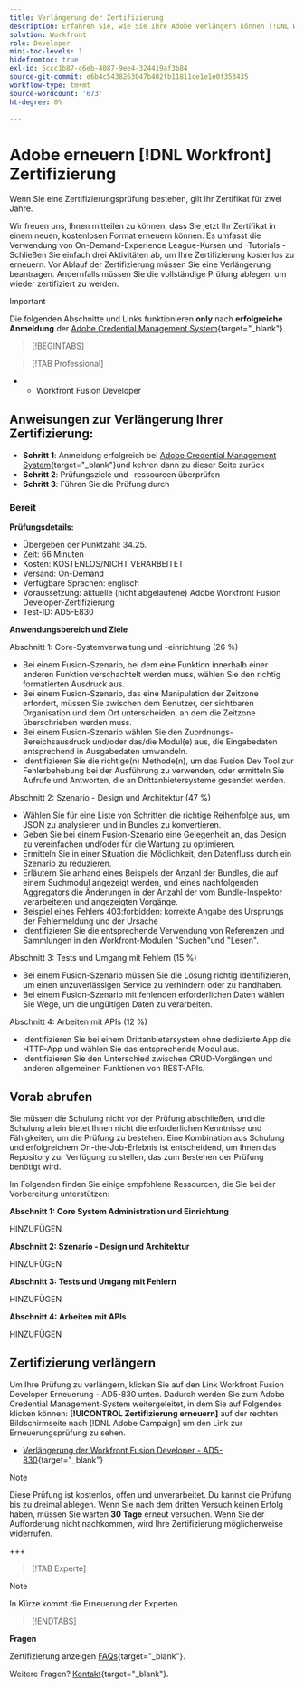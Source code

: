 ```yaml
---
title: Verlängerung der Zertifizierung
description: Erfahren Sie, wie Sie Ihre Adobe verlängern können [!DNL Workfront] -Zertifizierung vor ihrem Ablauf.
solution: Workfront
role: Developer
mini-toc-levels: 1
hidefromtoc: true
exl-id: 5ccc1b87-c6eb-4087-9ee4-324419af3b84
source-git-commit: e6b4c5438263047b402fb11811ce1e1e0f353435
workflow-type: tm+mt
source-wordcount: '673'
ht-degree: 0%

---
```


# Adobe erneuern [!DNL Workfront] Zertifizierung

Wenn Sie eine Zertifizierungsprüfung bestehen, gilt Ihr Zertifikat für zwei Jahre.

Wir freuen uns, Ihnen mitteilen zu können, dass Sie jetzt Ihr Zertifikat in einem neuen, kostenlosen Format erneuern können. Es umfasst die Verwendung von On-Demand-Experience League-Kursen und -Tutorials - Schließen Sie einfach drei Aktivitäten ab, um Ihre Zertifizierung kostenlos zu erneuern. Vor Ablauf der Zertifizierung müssen Sie eine Verlängerung beantragen. Andernfalls müssen Sie die vollständige Prüfung ablegen, um wieder zertifiziert zu werden.

>[!IMPORTANT]
>
>Die folgenden Abschnitte und Links funktionieren **only** nach **erfolgreiche Anmeldung** der [Adobe Credential Management System](http://www.certmetrics.com/adobe){target="_blank"}.

>[!BEGINTABS]

>[!TAB Professional]

+ + Workfront Fusion Developer

## Anweisungen zur Verlängerung Ihrer Zertifizierung:

* **Schritt 1**: Anmeldung erfolgreich bei [Adobe Credential Management System](http://www.certmetrics.com/adobe){target="_blank"}und kehren dann zu dieser Seite zurück
* **Schritt 2**: Prüfungsziele und -ressourcen überprüfen
* **Schritt 3**: Führen Sie die Prüfung durch

### Bereit

**Prüfungsdetails:**

* Übergeben der Punktzahl: 34.25.
* Zeit: 66 Minuten
* Kosten: KOSTENLOS/NICHT VERARBEITET
* Versand: On-Demand
* Verfügbare Sprachen: englisch
* Voraussetzung: aktuelle (nicht abgelaufene) Adobe Workfront Fusion Developer-Zertifizierung
* Test-ID: AD5-E830

**Anwendungsbereich und Ziele**

Abschnitt 1: Core-Systemverwaltung und -einrichtung (26 %)

* Bei einem Fusion-Szenario, bei dem eine Funktion innerhalb einer anderen Funktion verschachtelt werden muss, wählen Sie den richtig formatierten Ausdruck aus.
* Bei einem Fusion-Szenario, das eine Manipulation der Zeitzone erfordert, müssen Sie zwischen dem Benutzer, der sichtbaren Organisation und dem Ort unterscheiden, an dem die Zeitzone überschrieben werden muss.
* Bei einem Fusion-Szenario wählen Sie den Zuordnungs-Bereichsausdruck und/oder das/die Modul(e) aus, die Eingabedaten entsprechend in Ausgabedaten umwandeln.
* Identifizieren Sie die richtige(n) Methode(n), um das Fusion Dev Tool zur Fehlerbehebung bei der Ausführung zu verwenden, oder ermitteln Sie Aufrufe und Antworten, die an Drittanbietersysteme gesendet werden.

Abschnitt 2: Szenario - Design und Architektur (47 %)

* Wählen Sie für eine Liste von Schritten die richtige Reihenfolge aus, um JSON zu analysieren und in Bundles zu konvertieren.
* Geben Sie bei einem Fusion-Szenario eine Gelegenheit an, das Design zu vereinfachen und/oder für die Wartung zu optimieren.
* Ermitteln Sie in einer Situation die Möglichkeit, den Datenfluss durch ein Szenario zu reduzieren.
* Erläutern Sie anhand eines Beispiels der Anzahl der Bundles, die auf einem Suchmodul angezeigt werden, und eines nachfolgenden Aggregators die Änderungen in der Anzahl der vom Bundle-Inspektor verarbeiteten und angezeigten Vorgänge.
* Beispiel eines Fehlers 403:forbidden: korrekte Angabe des Ursprungs der Fehlermeldung und der Ursache
* Identifizieren Sie die entsprechende Verwendung von Referenzen und Sammlungen in den Workfront-Modulen &quot;Suchen&quot;und &quot;Lesen&quot;.

Abschnitt 3: Tests und Umgang mit Fehlern (15 %)

* Bei einem Fusion-Szenario müssen Sie die Lösung richtig identifizieren, um einen unzuverlässigen Service zu verhindern oder zu handhaben.
* Bei einem Fusion-Szenario mit fehlenden erforderlichen Daten wählen Sie Wege, um die ungültigen Daten zu verarbeiten.

Abschnitt 4: Arbeiten mit APIs (12 %)

* Identifizieren Sie bei einem Drittanbietersystem ohne dedizierte App die HTTP-App und wählen Sie das entsprechende Modul aus.
* Identifizieren Sie den Unterschied zwischen CRUD-Vorgängen und anderen allgemeinen Funktionen von REST-APIs.

## Vorab abrufen

Sie müssen die Schulung nicht vor der Prüfung abschließen, und die Schulung allein bietet Ihnen nicht die erforderlichen Kenntnisse und Fähigkeiten, um die Prüfung zu bestehen. Eine Kombination aus Schulung und erfolgreichem On-the-Job-Erlebnis ist entscheidend, um Ihnen das Repository zur Verfügung zu stellen, das zum Bestehen der Prüfung benötigt wird.

Im Folgenden finden Sie einige empfohlene Ressourcen, die Sie bei der Vorbereitung unterstützen:

**Abschnitt 1: Core System Administration und Einrichtung**

HINZUFÜGEN

**Abschnitt 2: Szenario - Design und Architektur**

HINZUFÜGEN

**Abschnitt 3: Tests und Umgang mit Fehlern**

HINZUFÜGEN

**Abschnitt 4: Arbeiten mit APIs**

HINZUFÜGEN

## Zertifizierung verlängern

Um Ihre Prüfung zu verlängern, klicken Sie auf den Link Workfront Fusion Developer Erneuerung - AD5-830 unten. Dadurch werden Sie zum Adobe Credential Management-System weitergeleitet, in dem Sie auf Folgendes klicken können: **[!UICONTROL Zertifizierung erneuern]** auf der rechten Bildschirmseite nach [!DNL Adobe Campaign] um den Link zur Erneuerungsprüfung zu sehen.

* [Verlängerung der Workfront Fusion Developer - AD5-830](https://www.certmetrics.com/adobe/candidate/caveon_sso_adobe.aspx?ssoLogin=true&amp;eid=AD5-E830){target="_blank"}

>[!NOTE]
>
>Diese Prüfung ist kostenlos, offen und unverarbeitet. Du kannst die Prüfung bis zu dreimal ablegen. Wenn Sie nach dem dritten Versuch keinen Erfolg haben, müssen Sie warten **30 Tage** erneut versuchen. Wenn Sie der Aufforderung nicht nachkommen, wird Ihre Zertifizierung möglicherweise widerrufen.

+++

>[!TAB Experte]

>[!NOTE]
>
>In Kürze kommt die Erneuerung der Experten.

>[!ENDTABS]

**Fragen**

Zertifizierung anzeigen [FAQs](https://experienceleague.adobe.com/docs/certification/certification/faq.html?lang=en){target="_blank"}.

Weitere Fragen? [Kontakt](mailto:certif@adobe.com){target="_blank"}.
